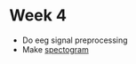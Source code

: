 # Week 4 
- Do eeg signal preprocessing
- Make [spectogram](https://colab.research.google.com/drive/1ddy7epUrBr1n2WSJAsSsoDxwrnTkFUwN#scrollTo=jkFl6Zp4kyEO)
